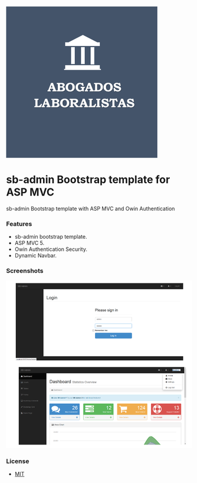 ![dbyll-screenshot](sb-admin.web/Content/images/huamanilaborista.png)

sb-admin Bootstrap template for ASP MVC
=====

sb-admin Bootstrap template with ASP MVC and Owin Authentication

### Features
- sb-admin bootstrap template.
- ASP MVC 5.
- Owin Authentication Security.
- Dynamic Navbar.

### Screenshots

![dbyll-screenshot](sb-admin.web/Content/images/sb-admin.png)

### License
- [MIT](http://opensource.org/licenses/MIT)


